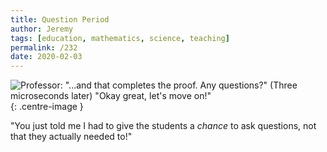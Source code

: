 ```yaml
---
title: Question Period
author: Jeremy
tags: [education, mathematics, science, teaching]
permalink: /232
date: 2020-02-03
---
```


![Professor: "...and that completes the proof. Any questions?" (Three microseconds later) "Okay great, let's move on!"](https://res.cloudinary.com/dh3hm8pb7/image/upload/c_scale,q_auto:best,w_615/v1535842782/Handwaving/Published/QuestionPeriod.png){: .centre-image }

"You just told me I had to give the students a *chance* to ask questions, not that they actually needed to!"
